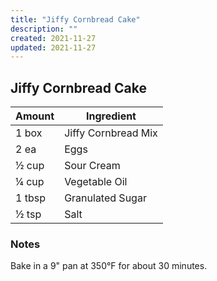 ```yaml
---
title: "Jiffy Cornbread Cake"
description: ""
created: 2021-11-27
updated: 2021-11-27
---
```


## Jiffy Cornbread Cake

| Amount | Ingredient          |
| ------ | ------------------- |
| 1 box  | Jiffy Cornbread Mix |
| 2 ea   | Eggs                |
| ½ cup  | Sour Cream          |
| ¼ cup  | Vegetable Oil       |
| 1 tbsp | Granulated Sugar    |
| ½ tsp  | Salt                |

### Notes

Bake in a 9" pan at 350°F for about 30 minutes.
